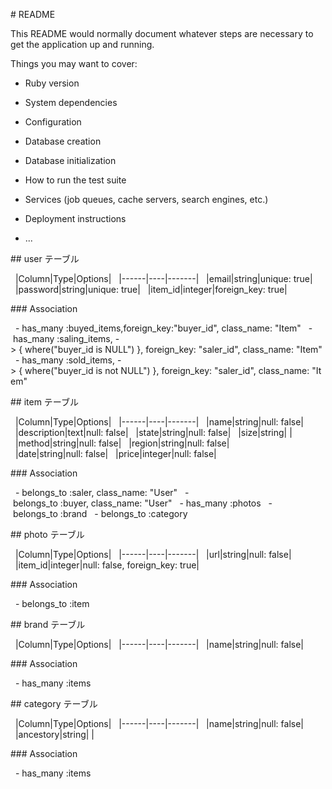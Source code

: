 # README

This README would normally document whatever steps are necessary to get the
application up and running.

Things you may want to cover:

* Ruby version

* System dependencies

* Configuration

* Database creation

* Database initialization

* How to run the test suite

* Services (job queues, cache servers, search engines, etc.)

* Deployment instructions

* ...

## user テーブル 

  |Column|Type|Options|
  |------|----|-------|
  |email|string|unique: true|
  |password|string|unique: true|
  |item_id|integer|foreign_key: true|

### Association

  - has_many :buyed_items,foreign_key:"buyer_id", class_name: "Item"
  - has_many :saling_items, -> { where("buyer_id is NULL") }, foreign_key: "saler_id", class_name: "Item"
  - has_many :sold_items, -> { where("buyer_id is not NULL") }, foreign_key: "saler_id", class_name: "Item"

## item テーブル 

  |Column|Type|Options|
  |------|----|-------|
  |name|string|null: false|
  |description|text|null: false|
  |state|string|null: false|
  |size|string| |
  |method|string|null: false|
  |region|string|null: false|
  |date|string|null: false|
  |price|integer|null: false|

### Association

  - belongs_to :saler, class_name: "User"
  - belongs_to :buyer, class_name: "User"
  - has_many :photos
  - belongs_to :brand
  - belongs_to :category

## photo テーブル 

  |Column|Type|Options|
  |------|----|-------|
  |url|string|null: false|
  |item_id|integer|null: false, foreign_key: true|

### Association

  - belongs_to :item

## brand テーブル

  |Column|Type|Options|
  |------|----|-------|
  |name|string|null: false|

### Association

  - has_many :items

## category テーブル

  |Column|Type|Options|
  |------|----|-------|
  |name|string|null: false|
  |ancestory|string| |

### Association

  - has_many :items